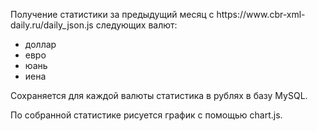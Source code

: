 <p>Получение статистики за предыдущий месяц с https://www.cbr-xml-daily.ru/daily_json.js следующих валют: 
<ul>
  <li>доллар</li>
  <li>евро</li>
  <li>юань</li>
  <li>иена</li>
</ul>
</p>
<p>Cохраняется для каждой валюты статистика в рублях в базу MySQL.</p>
<p>По собранной статистике рисуется график c помощью chart.js.</p>
